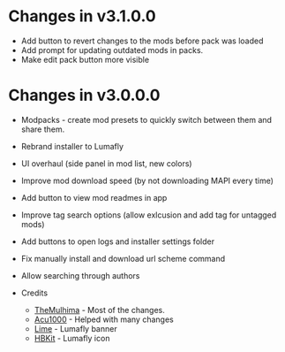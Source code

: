 # Changes in v3.1.0.0
- Add button to revert changes to the mods before pack was loaded
- Add prompt for updating outdated mods in packs.
- Make edit pack button more visible

# Changes in v3.0.0.0

- Modpacks - create mod presets to quickly switch between them and share them.
- Rebrand installer to Lumafly
- UI overhaul (side panel in mod list, new colors)
- Improve mod download speed (by not downloading MAPI every time)
- Add button to view mod readmes in app
- Improve tag search options (allow exlcusion and add tag for untagged mods)
- Add buttons to open logs and installer settings folder
- Fix manually install and download url scheme command
- Allow searching through authors

- Credits
  - [TheMulhima](https://github.com/TheMulhima) - Most of the changes.
  - [Acu1000](https://github.com/Acu1000) - Helped with many changes
  - [Lime](https://www.tumblr.com/ded-lime) - Lumafly banner
  - [HBKit](https://ko-fi.com/hbkit) - Lumafly icon
